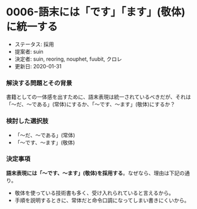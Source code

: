 # 0006-語末には「です」「ます」\(敬体\)に統一する

* ステータス: 採用 
* 提案者: suin
* 決定者: suin, reoring, nouphet, fuubit, クロレ
* 更新日: 2020-01-31

### 解決する問題とその背景

書籍としての一体感を出すために、語末表現は統一されているべきだが、それは「〜だ、〜である」\(常体\)にするか、「〜です、〜ます」\(敬体\)にするか？

### 検討した選択肢

* 「〜だ、〜である」\(常体\)
* 「〜です、〜ます」\(敬体\)

### 決定事項

**語末表現には「〜です、〜ます」\(敬体\)を採用する**。なぜなら、理由は下記の通り。

* 敬体を使っている技術書も多く、受け入れられていると言えるから。
* 手順を説明するときに、常体だと命令口調になってしまい書きにくいから。

